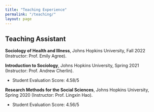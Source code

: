 ```yaml
---
title: "Teaching Experience"
permalink: "/teaching/"
layout: page
---
```


## Teaching Assistant

**Sociology of Health and Illness**, Johns Hopkins University, Fall 2022 (Instructor: Prof. Emily Agree). 


**Introduction to Sociology**, Johns Hopkins University, Spring 2021 (Instructor: Prof. Andrew Cherlin). 
- Student Evaluation Score: 4.58/5 

**Research Methods for the Social Sciences**, Johns Hopkins University, Spring 2020 (Instructor: Prof. Lingxin Hao).
- Student Evaluation Score: 4.56/5 
